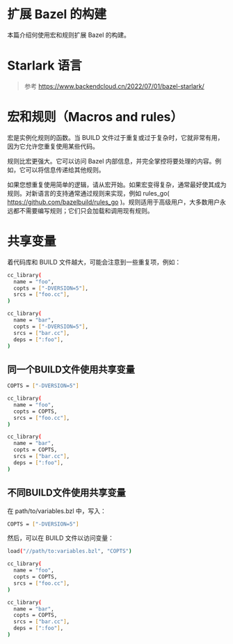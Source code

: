 # 扩展 Bazel 的构建

本篇介绍何使用宏和规则扩展 Bazel 的构建。

# Starlark 语言

> 参考 <a href="https://www.backendcloud.cn/2022/07/01/bazel-starlark/" target="_blank">https://www.backendcloud.cn/2022/07/01/bazel-starlark/</a>

# 宏和规则（Macros and rules）

宏是实例化规则的函数。当 BUILD 文件过于重复或过于复杂时，它就非常有用，因为它允许您重复使用某些代码。

规则比宏更强大。它可以访问 Bazel 内部信息，并完全掌控将要处理的内容。例如，它可以将信息传递给其他规则。

如果您想重复使用简单的逻辑，请从宏开始。如果宏变得复杂，通常最好使其成为规则。对新语言的支持通常通过规则来实现，例如 rules_go( https://github.com/bazelbuild/rules_go )。规则适用于高级用户，大多数用户永远都不需要编写规则；它们只会加载和调用现有规则。

# 共享变量

着代码库和 BUILD 文件越大，可能会注意到一些重复项，例如：
```bash
cc_library(
  name = "foo",
  copts = ["-DVERSION=5"],
  srcs = ["foo.cc"],
)

cc_library(
  name = "bar",
  copts = ["-DVERSION=5"],
  srcs = ["bar.cc"],
  deps = [":foo"],
)
```

## 同一个BUILD文件使用共享变量
```bash
COPTS = ["-DVERSION=5"]

cc_library(
  name = "foo",
  copts = COPTS,
  srcs = ["foo.cc"],
)

cc_library(
  name = "bar",
  copts = COPTS,
  srcs = ["bar.cc"],
  deps = [":foo"],
)
```

## 不同BUILD文件使用共享变量

在 path/to/variables.bzl 中，写入：

```bash
COPTS = ["-DVERSION=5"]
```

然后，可以在 BUILD 文件以访问变量：

```bash
load("//path/to:variables.bzl", "COPTS")

cc_library(
  name = "foo",
  copts = COPTS,
  srcs = ["foo.cc"],
)

cc_library(
  name = "bar",
  copts = COPTS,
  srcs = ["bar.cc"],
  deps = [":foo"],
)
```